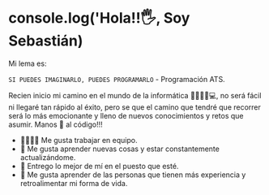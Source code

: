 # console.log('Hola!!🖐, Soy Sebastián)

Mi lema es:

`SI PUEDES IMAGINARLO, PUEDES PROGRAMARLO` - Programación ATS.

Recien inicio mi camino en el mundo de la informática 👨‍🎓👨‍💻💻, no será fácil ni llegaré tan rápido al éxito, pero se que el camino que tendré que recorrer será lo más emocionante y lleno de nuevos conocimientos y retos que asumir. Manos 🤝 al código!!!

- 👨‍💼👨‍💼 Me gusta trabajar en equipo.
- 🔎 Me gusta aprender nuevas cosas y estar constantemente actualizándome.
- 💪 Entrego lo mejor de mí en el puesto que esté.
- 🤝 Me gusta aprender de las personas que tienen más experiencia y retroalimentar mi forma de vida.

